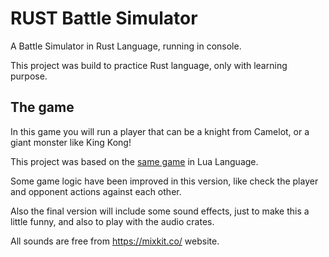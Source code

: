 # RUST Battle Simulator
A Battle Simulator in Rust Language, running in console.

This project was build to practice Rust language, only with learning purpose.

## The game

In this game you will run a player that can be a knight from Camelot, or a giant monster like King Kong!

This project was based on the [same game](https://github.com/m-escobar/lua-battle-simulator) in Lua Language.

Some game logic have been improved in this version, like check the player and opponent actions against each other.

Also the final version will include some sound effects, just to make this a little funny, and also to play with the audio crates.


All sounds are free from https://mixkit.co/ website.
